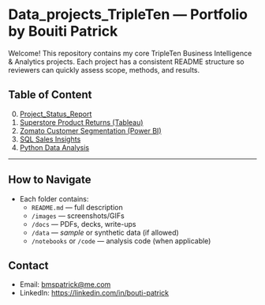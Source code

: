 # Data_projects_TripleTen — Portfolio by Bouiti Patrick

Welcome! This repository contains my core TripleTen Business Intelligence & Analytics projects. Each project has a consistent README structure so reviewers can quickly assess scope, methods, and results.

## Table of Content
0. [Project_Status_Report](https://github.com/BouitiPatrick/Data_projects_TripleTen/tree/main/Project_Status_Report)
1. [Superstore Product Returns (Tableau)](./01_superstore_returns/README.md)
2. [Zomato Customer Segmentation (Power BI)](./02_zomato_segmentation/README.md)
3. [SQL Sales Insights](./03_sql_sales_insights/README.md)
4. [Python Data Analysis](./04_python_data_analysis/README.md)

---

## How to Navigate
- Each folder contains:
  - `README.md` — full description
  - `/images` — screenshots/GIFs
  - `/docs` — PDFs, decks, write-ups
  - `/data` — *sample* or synthetic data (if allowed)
  - `/notebooks` or `/code` — analysis code (when applicable)

## Contact
- Email: bmspatrick@me.com  
- LinkedIn: https://linkedin.com/in/bouti-patrick
